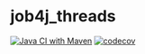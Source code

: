 # job4j_threads
[![Java CI with Maven](https://github.com/evgnovoselov/job4j_threads/actions/workflows/maven.yml/badge.svg)](https://github.com/evgnovoselov/job4j_threads/actions/workflows/maven.yml)
[![codecov](https://codecov.io/gh/evgnovoselov/job4j_threads/branch/master/graph/badge.svg?token=U4MGYTGIZP)](https://codecov.io/gh/evgnovoselov/job4j_threads)

